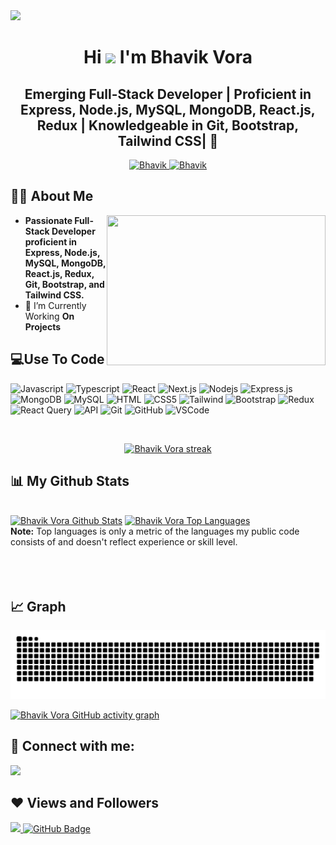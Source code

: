 <img src="lkbn.png">                     

<h1 align="center">Hi <img src="https://raw.githubusercontent.com/MartinHeinz/MartinHeinz/master/wave.gif" width="30px"> I'm <b>Bhavik Vora</b></h1>
<h2 align="center"><b>Emerging Full-Stack Developer | Proficient in Express, Node.js, MySQL, MongoDB, React.js, Redux | Knowledgeable in Git, Bootstrap, Tailwind CSS| 🚀</b></h2> 
 

<p align="center">
    
 <a href="https://github.com/Bhavik-Vora/" target="_blank">
  <img src="https://img.shields.io/badge/LinkedIn-0077B5?style=for-the-badge&logo=linkedin&logoColor=white" alt="Bhavik"/>
 </a>
 <a href="https://github.com/Bhavik-Vora/" target="_blank">
  <img src="https://img.shields.io/badge/GitHub-181717?style=for-the-badge&logo=github&logoColor=white" alt="Bhavik" />
 </a>
</p>

   

<!-- <img align="right" alt="Coding" width="400" src="bn.gif"> -->

## 🙋‍♂️ About Me
<a><img align="right" src="MyLCGoldBedge.gif" width="350" height="240" /></a>
-  <b> Passionate Full-Stack Developer proficient in Express, Node.js, MySQL, MongoDB, React.js, Redux, Git, Bootstrap, and Tailwind CSS.</b>
- 📘 I’m Currently Working **On Projects**
  <!-- - 📘 I’m Currently learning **𝐌𝐄𝐑𝐍 𝐒𝐭𝐚𝐜𝐤 𝐃𝐞𝐯𝐞𝐥𝐨𝐩𝐞𝐦𝐞𝐧𝐭** -->
## 💻Use To Code

![Javascript](https://img.shields.io/badge/Javascript-F0DB4F?style=for-the-badge&labelColor=black&logo=javascript&logoColor=F0DB4F)
![Typescript](https://img.shields.io/badge/Typescript-007acc?style=for-the-badge&labelColor=black&logo=typescript&logoColor=007acc)
![React](https://img.shields.io/badge/-React-61DBFB?style=for-the-badge&labelColor=black&logo=react&logoColor=61DBFB)
![Next.js](https://img.shields.io/badge/next.js-000000?style=for-the-badge&logo=nextdotjs&logoColor=white)
![Nodejs](https://img.shields.io/badge/Nodejs-3C873A?style=for-the-badge&labelColor=black&logo=node.js&logoColor=3C873A)
![Express.js](https://img.shields.io/badge/Express.js-000000?style=for-the-badge&logo=express&logoColor=white)
![MongoDB](https://img.shields.io/badge/MongoDB-4EA94B?style=for-the-badge&logo=mongodb&logoColor=white)
![MySQL](https://img.shields.io/badge/MySQL-lightgrey?logo=mysql&style=for-the-badge&logoColor=white&labelColor=blue)
![HTML](https://img.shields.io/badge/HTML5-E34F26?style=for-the-badge&logo=html5&logoColor=white)
![CSS5](https://img.shields.io/badge/CSS5-1572B6?style=for-the-badge&logo=css3&logoColor=white)
![Tailwind](https://img.shields.io/badge/Tailwind_CSS-092749?style=for-the-badge&logo=tailwindcss&logoColor=06B6D4&labelColor=000000)
![Bootstrap](https://img.shields.io/badge/Bootstrap-563D7C?style=for-the-badge&logo=bootstrap&logoColor=white)
![Redux](https://img.shields.io/badge/Redux-593D88?style=for-the-badge&logo=redux&logoColor=white)
![React Query](https://img.shields.io/badge/-React_Query-FF4154?style=for-the-badge&logo=react%20query&logoColor=white)
![API](https://img.shields.io/badge/API-008000?style=for-the-badge)
![Git](https://img.shields.io/badge/Git-F05032?style=for-the-badge&logo=git&logoColor=white)
![GitHub](https://img.shields.io/badge/GitHub-181717?style=for-the-badge&logo=github&logoColor=white)
![VSCode](https://img.shields.io/badge/Visual_Studio-0078d7?style=for-the-badge&logo=visual%20studio&logoColor=white)

<br>
<p align="center">
    <a href="https://github.com/Bhavik-Vora">
        <img title="🔥 Get streak stats for your profile at git.io/streak-stats" alt="Bhavik Vora streak" src="https://github-readme-streak-stats.herokuapp.com/?user=Bhavik-Vora&theme=black-ice&hide_border=true&stroke=0000&background=060A0CD0"/>
    </a>
</p>
 
## 📊 My Github Stats

   <br/>
<a href="https://github.com/Bhavik-Vora/github-readme-stats"><img alt="Bhavik Vora Github Stats" src="https://github-readme-stats.vercel.app/api?username=Bhavik-Vora&show_icons=true&count_private=true&theme=react&hide_border=true&bg_color=0D1117" /></a>
  <a href="https://github.com/Bhavik-Vora/github-readme-stats"><img alt="Bhavik Vora Top Languages" src="https://github-readme-stats.vercel.app/api/top-langs/?username=Bhavik-Vora&langs_count=8&count_private=true&layout=compact&theme=react&hide_border=true&bg_color=0D1117" /></a>
  <br/>
  <b>Note:</b> Top languages is only a metric of the languages my public code consists of and doesn't reflect experience or skill level.

<br/>
<br/>



<br/>
<br/>

## 📈 Graph
<p align="center">
   <img src="https://github.com/killshotxd/svgIcons/blob/main/github-contribution-grid-snake.svg" alt="snake">
</p>


[![Bhavik Vora GitHub activity graph](https://github-readme-activity-graph.cyclic.app/graph?username=Bhavik-Vora&theme=github-compact)](https://github.com/Bhavik-Vora/github-readme-activity-graph)

## 📧 Connect with me:
<p align="left">

<a href = "https://www.linkedin.com/in/vorabhavik/" target="_main"><img src="https://img.icons8.com/fluent/48/000000/linkedin.png"/></a>
</p>

## ❤ Views and Followers
<a href="https://github.com/Bhavik-Vora/github-profile-views-counter">
    <img src="https://komarev.com/ghpvc/?username=Bhavik-Vora">
</a>
<a href="https://github.com/Bhavik-Vora?tab=followers"><img src="https://img.shields.io/github/followers/Bhavik-Vora?label=Followers&style=social" alt="GitHub Badge"></a>
